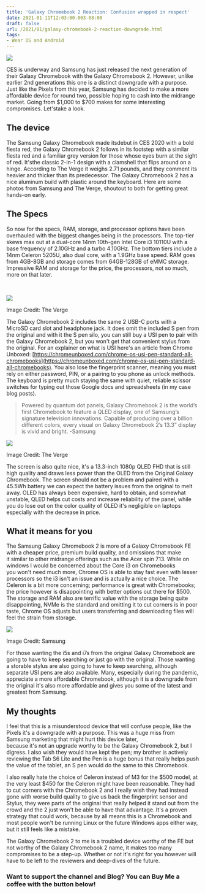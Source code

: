 ```yaml
---
title: 'Galaxy Chromebook 2 Reaction: Confusion wrapped in respect'
date: 2021-01-11T12:03:00.003-08:00
draft: false
url: /2021/01/galaxy-chromebook-2-reaction-downgrade.html
tags: 
- Wear OS and Android
---
```


[![](https://1.bp.blogspot.com/-udaEZBnG1dE/X_o3rB3WaDI/AAAAAAAAMeo/HBwimSp5JhUR02jaTA1asn1htrRr4vMWwCNcBGAsYHQ/s320/Samsung-Galaxy-Chromebook-2-Featured-Image-23123.jpg)](https://1.bp.blogspot.com/-udaEZBnG1dE/X_o3rB3WaDI/AAAAAAAAMeo/HBwimSp5JhUR02jaTA1asn1htrRr4vMWwCNcBGAsYHQ/s1200/Samsung-Galaxy-Chromebook-2-Featured-Image-23123.jpg)

CES is underway and Samsung has just released the next generation of their Galaxy Chromebook with the Galaxy Chromebook 2. However, unlike earlier 2nd generations this one is a distinct downgrade with a purpose. Just like the Pixels from this year, Samsung has decided to make a more affordable device for round two, possible hoping to cash into the midrange market. Going from $1,000 to $700 makes for some interesting compromises. Let'stake a look.

  

The device 
-----------

  

The Samsung Galaxy Chromebook made itsdebut in CES 2020 with a bold fiesta red, the Galaxy Chromebook 2 follows in its footstep with a similar fiesta red and a familiar grey version for those whose eyes burn at the sight of red. It'sthe classic 2-in-1 design with a clamshell that flips around on a hinge. According to The Verge it weighs 2.71 pounds, and they comment its heavier and thicker than its predecessor. The Galaxy Chromebook 2 has a nice aluminum build with plastic around the keyboard. Here are some photos from Samsung and The Verge, shoutout to both for getting great hands-on early.

  

  

  

  

  

The Specs
---------

So now for the specs, RAM, storage, and processor options have been overhauled with the biggest changes being in the processors. The top-tier skews max out at a dual-core 14nm 10th-gen Intel Core i3 10110U with a base frequency of 2.10GHz and a turbo 4.10GHz. The bottom tiers include a 14nm Celeron 5205U, also dual core, with a 1.9GHz base speed. RAM goes from 4GB-8GB and storage comes from 64GB-128GB of eMMC storage. Impressive RAM and storage for the price, the processors, not so much, more on that later.

  

 

[![](https://lh3.googleusercontent.com/-LtY9HoGtOe0/X_yuLk2NSRI/AAAAAAAAMiY/KWHRhuq9U4wmYtC0R1X62WWzu5930iVWwCNcBGAsYHQ/w640-h426/image.png)](https://lh3.googleusercontent.com/-LtY9HoGtOe0/X_yuLk2NSRI/AAAAAAAAMiY/KWHRhuq9U4wmYtC0R1X62WWzu5930iVWwCNcBGAsYHQ/image.png)

Image Credit: The Verge

  
  

The Galaxy Chromebook 2 includes the same 2 USB-C ports with a MicroSD card slot and headphone jack. It does omit the included S pen from the original and with it the S pen silo, you can still buy a USI pen to pair with the Galaxy Chromebook 2, but you won't get that convenient stylus from the original. For an explainer on what is USI here's an article from Chrome Unboxed: [https://chromeunboxed.com/chrome-os-usi-pen-standard-all-chromebooks](https://chromeunboxed.com/chrome-os-usi-pen-standard-all-chromebooks). You also lose the fingerprint scanner, meaning you must rely on either password, PIN, or a pairing to you phone as unlock methods. The keyboard is pretty much staying the same with quiet, reliable scissor switches for typing out those Google docs and spreadsheets (in my case blog posts).

  

  

> Powered by quantum dot panels, Galaxy Chromebook 2 is the world’s first Chromebook to feature a QLED display, one of Samsung’s signature television innovations. Capable of producing over a billion different colors, every visual on Galaxy Chromebook 2’s 13.3” display is vivid and bright. -Samsung

  

[![](https://lh3.googleusercontent.com/-cqLPvTwYSsk/X_yt0LJkExI/AAAAAAAAMiQ/SSqYnrFA9X851IcdazXs9f7uJbuljXjxgCNcBGAsYHQ/w640-h426/image.png)](https://lh3.googleusercontent.com/-cqLPvTwYSsk/X_yt0LJkExI/AAAAAAAAMiQ/SSqYnrFA9X851IcdazXs9f7uJbuljXjxgCNcBGAsYHQ/image.png)

Image Credit: The Verge

  

The screen is also quite nice, it's a 13.3-inch 1080p QLED FHD that is still high quality and draws less power than the OLED from the Original Galaxy Chromebook. The screen should not be a problem and paired with a 45.5Wh battery we can expect the battery issues from the original to melt away. OLED has always been expensive, hard to obtain, and somewhat unstable, QLED helps cut costs and increase reliability of the panel, while you do lose out on the color quality of OLED it's negligible on laptops especially with the decrease in price. 

  

  

What it means for you
---------------------

  

The Samsung Galaxy Chromebook 2 is more of a Galaxy Chromebook FE with a cheaper price, premium build quality, and omissions that make it similar to other midrange offerings such as the Acer spin 713. While on windows I would be concerned about the Core i3 on Chromebooks you won't need much more, Chrome OS is able to stay fast even with lesser processors so the i3 isn't an issue and is actually a nice choice. The Celeron is a bit more concerning; performance is great with Chromebooks; the price however is disappointing with better options out there for $500. The storage and RAM also are terrific value with the storage being quite disappointing, NVMe is the standard and omitting it to cut corners is in poor taste, Chrome OS adjusts but users transferring and downloading files will feel the strain from storage. 

  

  

[![](https://lh3.googleusercontent.com/-dMATdxVygMw/X_yuayzU4uI/AAAAAAAAMic/gF_IjEoanJo_1d6-Qe7SPnPjXFaqM3q_gCNcBGAsYHQ/w640-h528/image.png)](https://lh3.googleusercontent.com/-dMATdxVygMw/X_yuayzU4uI/AAAAAAAAMic/gF_IjEoanJo_1d6-Qe7SPnPjXFaqM3q_gCNcBGAsYHQ/image.png)

Image Credit: Samsung

  
  
  

For those wanting the i5s and i7s from the original Galaxy Chromebook are going to have to keep searching or just go with the original. Those wanting a storable stylus are also going to have to keep searching, although separate USI pens are also available. Many, especially during the pandemic, appreciate a more affordable Chromebook, although it is a downgrade from the original it's also more affordable and gives you some of the latest and greatest from Samsung.

My thoughts
-----------

I feel that this is a misunderstood device that will confuse people, like the Pixels it's a downgrade with a purpose. This was a huge miss from Samsung marketing that might hurt this device later, because it's not an upgrade worthy to be the Galaxy Chromebook 2, but I digress. I also wish they would have kept the pen; my brother is actively reviewing the Tab S6 Lite and the Pen is a huge bonus that really helps push the value of the tablet, an S pen would do the same to this Chromebook. 

  

I also really hate the choice of Celeron instead of M3 for the $500 model, at the very least $450 for the Celeron might have been reasonable. They had to cut corners with the Chromebook 2 and I really wish they had instead gone with worse build quality to give us back the fingerprint sensor and Stylus, they were parts of the original that really helped it stand out from the crowd and the 2 just won't be able to have that advantage. It's a proven strategy that could work, because by all means this is a Chromebook and most people won't be running Linux or the future Windows apps either way, but it still feels like a mistake.

  

The Galaxy Chromebook 2 to me is a troubled device worthy of the FE but not worthy of the Galaxy Chromebook 2 name, it makes too many compromises to be a step-up. Whether or not it's right for you however will have to be left to the reviewers and deep-dives of the future. 

  

### Want to support the channel and Blog? You can Buy Me a coffee with the button below!